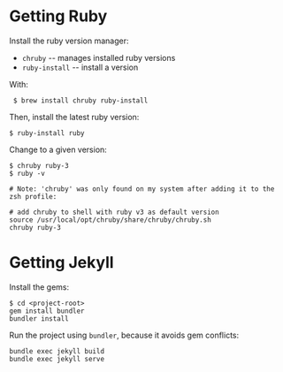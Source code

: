 # Getting Ruby

Install the ruby version manager:
* `chruby` -- manages installed ruby versions
* `ruby-install` -- install a version

With:

     $ brew install chruby ruby-install

Then, install the latest ruby version:

    $ ruby-install ruby

Change to a given version:

    $ chruby ruby-3
    $ ruby -v

    # Note: 'chruby' was only found on my system after adding it to the zsh profile:
    
    # add chruby to shell with ruby v3 as default version
    source /usr/local/opt/chruby/share/chruby/chruby.sh
    chruby ruby-3

# Getting Jekyll

Install the gems:

    $ cd <project-root>
    gem install bundler
    bundler install

Run the project using `bundler`, because it avoids gem conflicts:

    bundle exec jekyll build
    bundle exec jekyll serve


